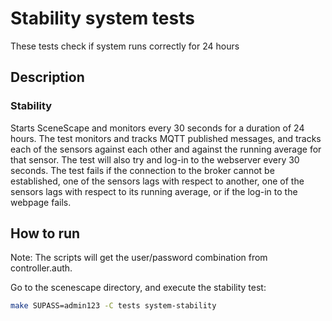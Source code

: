 # Stability system tests

These tests check if system runs correctly for 24 hours

## Description

### Stability

Starts SceneScape and monitors every 30 seconds for a duration of 24 hours.
The test monitors and tracks MQTT published messages, and tracks each of the sensors against each other and against the running average for that sensor.
The test will also try and log-in to the webserver every 30 seconds.
The test fails if the connection to the broker cannot be established, one of the sensors lags with respect to another, one of the sensors lags with respect to its running average, or if the log-in to the webpage fails.

## How to run

Note: The scripts will get the user/password combination from controller.auth.

Go to the scenescape directory, and execute the stability test:

```bash
make SUPASS=admin123 -C tests system-stability
```
